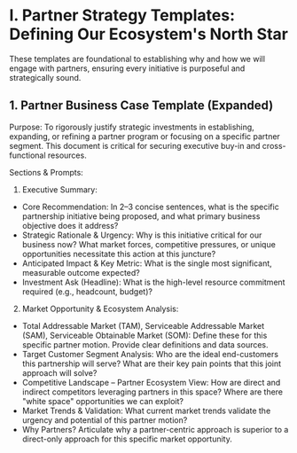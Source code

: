 # I. Partner Strategy Templates: Defining Our Ecosystem's North Star

These templates are foundational to establishing why and how we will engage with partners, ensuring every initiative is purposeful and strategically sound.

## 1. Partner Business Case Template (Expanded)

Purpose: To rigorously justify strategic investments in establishing, expanding, or refining a partner program or focusing on a specific partner segment. This document is critical for securing executive buy-in and cross-functional resources.

Sections & Prompts:
1. Executive Summary:
* Core Recommendation: In 2–3 concise sentences, what is the specific partnership initiative being proposed, and what primary business objective does it address?
* Strategic Rationale & Urgency: Why is this initiative critical for our business now? What market forces, competitive pressures, or unique opportunities necessitate this action at this juncture?
* Anticipated Impact & Key Metric: What is the single most significant, measurable outcome expected?
* Investment Ask (Headline): What is the high-level resource commitment required (e.g., headcount, budget)?
2. Market Opportunity & Ecosystem Analysis:
* Total Addressable Market (TAM), Serviceable Addressable Market (SAM), Serviceable Obtainable Market (SOM): Define these for this specific partner motion. Provide clear definitions and data sources.
* Target Customer Segment Analysis: Who are the ideal end-customers this partnership will serve? What are their key pain points that this joint approach will solve?
* Competitive Landscape – Partner Ecosystem View: How are direct and indirect competitors leveraging partners in this space? Where are there "white space" opportunities we can exploit?
* Market Trends & Validation: What current market trends validate the urgency and potential of this partner motion?
* Why Partners? Articulate why a partner-centric approach is superior to a direct-only approach for this specific market opportunity.
